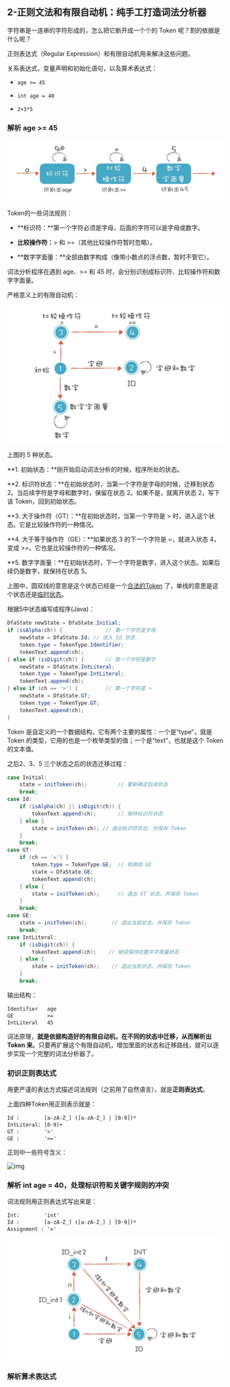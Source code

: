 ## 2-正则文法和有限自动机：纯手工打造词法分析器

字符串是一连串的字符形成的，怎么把它断开成一个个的 Token 呢？割的依据是什么呢？

正则表达式（Regular Expression）和有限自动机用来解决这些问题。



关系表达式，变量声明和初始化语句，以及算术表达式：

- `age >= 45`

- `int age = 40`

- `2+3*5`



### 解析 age >= 45

![](../images/arbianyiyuanlizhimei-006.jpg)

Token的一些词法规则：

- **标识符：**第一个字符必须是字母，后面的字符可以是字母或数字。

- **比较操作符：**> 和 >=（其他比较操作符暂时忽略）。

- **数字字面量：**全部由数字构成（像带小数点的浮点数，暂时不管它）。

词法分析程序在遇到 age、>= 和 45 时，会分别识别成标识符、比较操作符和数字字面量。

严格意义上的有限自动机：

![](../images/arbianyiyuanlizhimei-007.jpg)

上图的 5 种状态。

**1. 初始状态：**刚开始启动词法分析的时候，程序所处的状态。

**2. 标识符状态：**在初始状态时，当第一个字符是字母的时候，迁移到状态 2。当后续字符是字母和数字时，保留在状态 2。如果不是，就离开状态 2，写下该 Token，回到初始状态。

**3. 大于操作符（GT）：**在初始状态时，当第一个字符是 > 时，进入这个状态。它是比较操作符的一种情况。

**4. 大于等于操作符（GE）：**如果状态 3 的下一个字符是 =，就进入状态 4，变成 >=。它也是比较操作符的一种情况。

**5. 数字字面量：**在初始状态时，下一个字符是数字，进入这个状态。如果后续仍是数字，就保持在状态 5。

上图中，圆双线的意思是这个状态已经是一个<u>合法的Token</u> 了，单线的意思是这个状态还是<u>临时状态</u>。

根据5中状态编写成程序(Java)：

```java
DfaState newState = DfaState.Initial;
if (isAlpha(ch)) {              // 第一个字符是字母
    newState = DfaState.Id; // 进入 Id 状态
    token.type = TokenType.Identifier;
    tokenText.append(ch);
} else if (isDigit(ch)) {       // 第一个字符是数字
    newState = DfaState.IntLiteral;
    token.type = TokenType.IntLiteral;
    tokenText.append(ch);
} else if (ch == '>') {         // 第一个字符是 >
    newState = DfaState.GT;
    token.type = TokenType.GT;
    tokenText.append(ch);
}
```

Token 是自定义的一个数据结构，它有两个主要的属性：一个是“type”，就是 Token 的类型，它用的也是一个枚举类型的值；一个是“text”，也就是这个 Token 的文本值。

之后2、3、5 三个状态之后的状态迁移过程：

```java
case Initial:
    state = initToken(ch);          // 重新确定后续状态
    break;
case Id:
    if (isAlpha(ch) || isDigit(ch)) {
        tokenText.append(ch);       // 保持标识符状态
    } else {
        state = initToken(ch); // 退出标识符状态，并保存 Token
    }
    break;
case GT:
    if (ch == '=') {
        token.type = TokenType.GE;  // 转换成 GE
        state = DfaState.GE;
        tokenText.append(ch);
    } else {
        state = initToken(ch);      // 退出 GT 状态，并保存 Token
    }
    break;
case GE:
    state = initToken(ch);        // 退出当前状态，并保存 Token
    break;
case IntLiteral:
    if (isDigit(ch)) {
        tokenText.append(ch);    // 继续保持在数字字面量状态
    } else {
        state = initToken(ch);    // 退出当前状态，并保存 Token
    }
    break;
```

输出结构：

```
Identifier   age
GE           >=  
IntLiteral   45  
```



词法原理，**就是依据构造好的有限自动机，在不同的状态中迁移，从而解析出 Token 来**。只要再扩展这个有限自动机，增加里面的状态和迁移路线，就可以逐步实现一个完整的词法分析器了。

### 初识正则表达式

用更严谨的表达方式描述词法规则（之前用了自然语言），就是**正则表达式**。

上面四种Token用正则表示就是：

```
Id :        [a-zA-Z_] ([a-zA-Z_] | [0-9])*
IntLiteral: [0-9]+
GT :        '>'
GE :        '>='
```

正则中一些符号含义：

![img](https://static001.geekbang.org/resource/image/f6/17/f6601b74204140836bd409137924be17.jpg)



### 解析 int age = 40，处理标识符和关键字规则的冲突

词法规则用正则表达式写出来是：

```
Int:        'int'
Id :        [a-zA-Z_] ([a-zA-Z_] | [0-9])*
Assignment : '='
```





![](../images/arbianyiyuanlizhimei-009.jpg)



### 解析算术表达式

